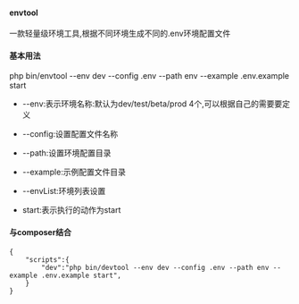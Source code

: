 #### envtool

一款轻量级环境工具,根据不同环境生成不同的.env环境配置文件

#### 基本用法

php bin/envtool --env dev --config .env --path env --example .env.example start

* --env:表示环境名称:默认为dev/test/beta/prod 4个,可以根据自己的需要要定义

* --config:设置配置文件名称

* --path:设置环境配置目录

* --example:示例配置文件目录

* --envList:环境列表设置

* start:表示执行的动作为start

#### 与composer结合

```
{
    "scripts":{
        "dev":"php bin/devtool --env dev --config .env --path env --example .env.example start",
    }
}
```

